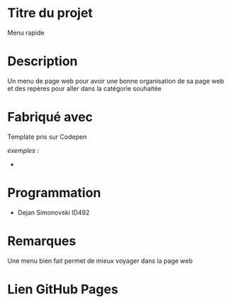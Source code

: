 # Titre du projet

Menu rapide

# Description

Un menu de page web pour avoir une bonne organisation de sa page web et des repères pour aller dans la catégorie souhaitée

# Fabriqué avec

Template pris sur Codepen

_exemples :_

*


# Programmation

* Dejan Simonovski ID492

# Remarques

Une menu bien fait permet de mieux voyager dans la page web

# Lien GitHub Pages
